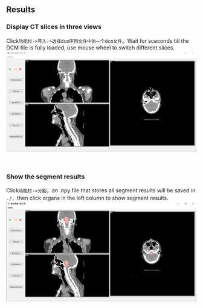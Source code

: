 <br/>

## Results
### Display CT slices in three views
Click`功能栏->导入->选择dcm序列文件中的一个dcm文件`。Wait for sceconds till the DCM file is fully loaded, use mouse wheel to switch different slices.
![显示](result_imgs/显示.png)

<br/>

### Show the segment results
Click`功能栏->分割`，an .npy file that stores all segment results will be saved in `./`，then click organs in the left column to show segment results.
![分割](result_imgs/分割.JPG)
